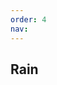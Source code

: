 ```yaml
---
order: 4
nav:
---
```


## Rain

<code src="@/components/frontend/Rain/demo/index.tsx" compact="true" desc="CodeRain引入"></code>
